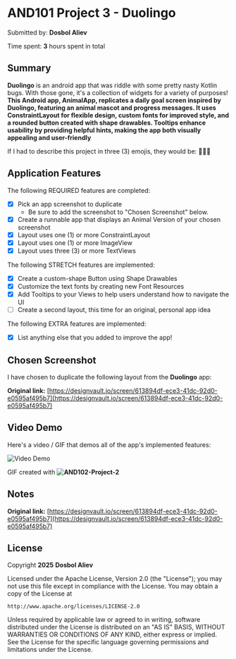 <!-- (This is a comment) INSTRUCTIONS: Go through this page and fill out any **bolded** entries with their correct values.-->

# AND101 Project 3 - Duolingo

Submitted by: **Dosbol Aliev**

Time spent: **3** hours spent in total

## Summary

**Duolingo** is an android app that was riddle with some pretty nasty Kotlin bugs.  With those gone, it's a collection of widgets for a variety of purposes!  **This Android app, AnimalApp, replicates a daily goal screen inspired by Duolingo, featuring an animal mascot and progress messages. It uses ConstraintLayout for flexible design, custom fonts for improved style, and a rounded button created with shape drawables. Tooltips enhance usability by providing helpful hints, making the app both visually appealing and user-friendly**

If I had to describe this project in three (3) emojis, they would be: 🦉🎯📱

## Application Features

<!-- (This is a comment) Please be sure to change the [ ] to [x] for any features you completed.  If a feature is not checked [x], you might miss the points for that item! -->

The following REQUIRED features are completed:

- [X] Pick an app screenshot to duplicate
  - Be sure to add the screenshot to "Chosen Screenshot" below.
- [X] Create a runnable app that displays an Animal Version of your chosen screenshot
- [X] Layout uses one (1) or more ConstraintLayout
- [X] Layout uses one (1) or more ImageView
- [X] Layout uses three (3) or more TextViews

The following STRETCH features are implemented:

- [X] Create a custom-shape Button using Shape Drawables
- [X] Customize the text fonts by creating new Font Resources
- [X] Add Tooltips to your Views to help users understand how to navigate the UI
- [ ] Create a second layout, this time for an original, personal app idea

The following EXTRA features are implemented:

- [X] List anything else that you added to improve the app!

## Chosen Screenshot

I have chosen to duplicate the following layout from the **Duolingo** app:

**Original link:** [https://designvault.io/screen/613894df-ece3-41dc-92d0-e0595af495b7](https://designvault.io/screen/613894df-ece3-41dc-92d0-e0595af495b7)

## Video Demo

Here's a video / GIF that demos all of the app's implemented features:

<img src='http://i.imgur.com/link/to/your/gif/file.gif' title='Video Demo' width='' alt='Video Demo' />

GIF created with **![AND102-Project-2](https://github.com/user-attachments/assets/1dbf2b34-f4a6-4ff4-ab8c-719737f4ac2c)**





## Notes

**Original link:** [https://designvault.io/screen/613894df-ece3-41dc-92d0-e0595af495b7](https://designvault.io/screen/613894df-ece3-41dc-92d0-e0595af495b7)

## License

Copyright **2025** **Dosbol Aliev**

Licensed under the Apache License, Version 2.0 (the "License");
you may not use this file except in compliance with the License.
You may obtain a copy of the License at

    http://www.apache.org/licenses/LICENSE-2.0

Unless required by applicable law or agreed to in writing, software
distributed under the License is distributed on an "AS IS" BASIS,
WITHOUT WARRANTIES OR CONDITIONS OF ANY KIND, either express or implied.
See the License for the specific language governing permissions and
limitations under the License.
